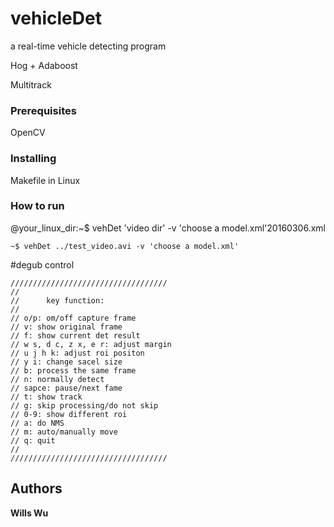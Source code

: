 # vehicleDet
a real-time vehicle detecting program

Hog + Adaboost


Multitrack

### Prerequisites

OpenCV

### Installing

Makefile in Linux

### How to run

@your_linux_dir:~$ vehDet 'video dir' -v 'choose a model.xml'20160306.xml

```
~$ vehDet ../test_video.avi -v 'choose a model.xml'
```
#degub control

```
///////////////////////////////////
//
//      key function:
//
// o/p: om/off capture frame
// v: show original frame
// f: show current det result
// w s, d c, z x, e r: adjust margin
// u j h k: adjust roi positon
// y i: change sacel size
// b: process the same frame
// n: normally detect
// sapce: pause/next fame
// t: show track
// g: skip processing/do not skip
// 0-9: show different roi
// a: do NMS
// m: auto/manually move 
// q: quit
//
///////////////////////////////////

```

## Authors

**Wills Wu**


